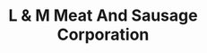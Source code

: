 ---
title: "L & M Meat And Sausage Corporation"
url: /grand-forks/l-und-m-meat-and-sausage-corporation/
shop: Metzgerei
---